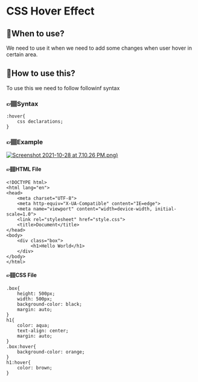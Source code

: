 # CSS Hover Effect
## 🤔When to use?
We need to use it when we need to add some changes when user hover in certain area.
## 🤔How to use this?
To use this we need to follow followinf syntax
### 👉🏽Syntax
```
:hover{
    css declarations;
}
```
### 👉🏽Example
[![Screenshot 2021-10-28 at 7.10.26 PM.png)](https://www.dropbox.com/s/fotknrlip96i154/Screenshot%202021-10-28%20at%207.10.26%20PM.png?dl=0&raw=1)](https://drive.google.com/file/d/1d8_lcSNvAAgJVjPbz5KvhPOjsCQbDpAr/view?usp=sharing)
#### 👉🏽HTML File
```
<!DOCTYPE html>
<html lang="en">
<head>
    <meta charset="UTF-8">
    <meta http-equiv="X-UA-Compatible" content="IE=edge">
    <meta name="viewport" content="width=device-width, initial-scale=1.0">
    <link rel="stylesheet" href="style.css">
    <title>Document</title>
</head>
<body>
    <div class="box">
         <h1>Hello World</h1>
    </div>
</body>
</html>
```
#### 👉🏽CSS File
```
.box{
    height: 500px;
    width: 500px;
    background-color: black;
    margin: auto;
}
h1{
    color: aqua;
    text-align: center;
    margin: auto;
}
.box:hover{
    background-color: orange;
}
h1:hover{
    color: brown;
}
```